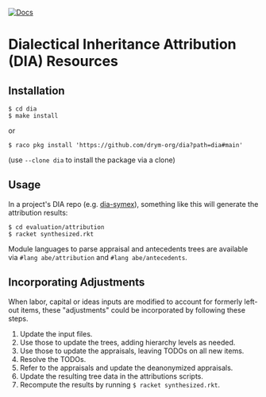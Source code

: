 [![Docs](https://img.shields.io/badge/docs-dia-blue)](https://drym-org.github.io/dia/)

# Dialectical Inheritance Attribution (DIA) Resources

## Installation

``` shell
$ cd dia
$ make install
```
or
```shell
$ raco pkg install 'https://github.com/drym-org/dia?path=dia#main'
```
(use `--clone dia` to install the package via a clone)

## Usage

In a project's DIA repo (e.g. [dia-symex](https://github.com/drym-org/dia-symex)), something like this will generate the attribution results:

``` shell
$ cd evaluation/attribution
$ racket synthesized.rkt
```

Module languages to parse appraisal and antecedents trees are available via
`#lang abe/attribution` and `#lang abe/antecedents`.

## Incorporating Adjustments

When labor, capital or ideas inputs are modified to account for formerly left-out items, these "adjustments" could be incorporated by following these steps.

1. Update the input files.
2. Use those to update the trees, adding hierarchy levels as needed.
3. Use those to update the appraisals, leaving TODOs on all new items.
4. Resolve the TODOs.
5. Refer to the appraisals and update the deanonymized appraisals.
6. Update the resulting tree data in the attributions scripts.
7. Recompute the results by running ``$ racket synthesized.rkt``.
